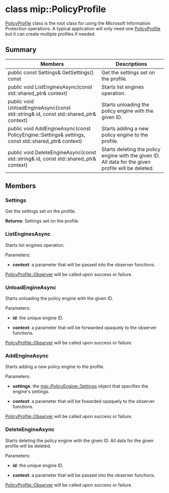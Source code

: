 # class mip::PolicyProfile 
[PolicyProfile](undefined) class is the root class for using the Microsoft Information Protection operations. A typical application will only need one [PolicyProfile](undefined) but it can create multiple profiles if needed.
  
## Summary
 Members                        | Descriptions                                
--------------------------------|---------------------------------------------
 public const Settings& GetSettings() const  |  Get the settings set on the profile.
public void ListEnginesAsync(const std::shared_ptr<void>& context)  |  Starts list engines operation.
public void UnloadEngineAsync(const std::string& id, const std::shared_ptr<void>& context)  |  Starts unloading the policy engine with the given ID.
public void AddEngineAsync(const PolicyEngine::Settings& settings, const std::shared_ptr<void>& context)  |  Starts adding a new policy engine to the profile.
public void DeleteEngineAsync(const std::string& id, const std::shared_ptr<void>& context)  |  Starts deleting the policy engine with the given ID. All data for the given profile will be deleted.
  
## Members
  
### Settings
Get the settings set on the profile.

  
**Returns**: Settings set on the profile.
  
### ListEnginesAsync
Starts list engines operation.

Parameters:  
* **context**: a parameter that will be passed into the observer functions. 


[PolicyProfile::Observer](undefined) will be called upon success or failure.
  
### UnloadEngineAsync
Starts unloading the policy engine with the given ID.

Parameters:  
* **id**: the unique engine ID. 


* **context**: a parameter that will be forwarded opaquely to the observer functions. 


[PolicyProfile::Observer](undefined) will be called upon success or failure.
  
### AddEngineAsync
Starts adding a new policy engine to the profile.

Parameters:  
* **settings**: the [mip::PolicyEngine::Settings](class_mip_policyengine_settings.md) object that specifies the engine's settings. 


* **context**: a parameter that will be fowarded opaquely to the observer functions. 


[PolicyProfile::Observer](undefined) will be called upon success or failure.
  
### DeleteEngineAsync
Starts deleting the policy engine with the given ID. All data for the given profile will be deleted.

Parameters:  
* **id**: the unique engine ID. 


* **context**: a parameter that will be passed into the observer functions. 


[PolicyProfile::Observer](undefined) will be called upon success or failure.